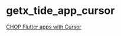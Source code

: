 # getx_tide_app_cursor

[CHOP Flutter apps with Cursor](https://medium.com/easy-flutter/how-to-chop-in-flutter-ae0a579065a1)
